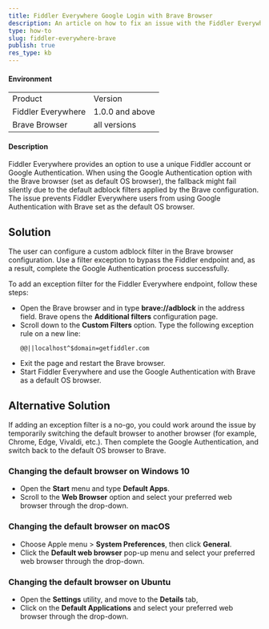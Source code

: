 ```yaml
---
title: Fiddler Everywhere Google Login with Brave Browser
description: An article on how to fix an issue with the Fiddler Everywhere Google authentication now working with the Brave browser
type: how-to
slug: fiddler-everywhere-brave
publish: true
res_type: kb
---
```



#### Environment

|   |   |
|---|---|
| Product  | Version |
| Fiddler Everywhere |  1.0.0 and above  |
| Brave Browser | all versions |

#### Description

Fiddler Everywhere provides an option to use a unique Fiddler account or Google Authentication. When using the Google Authentication option with the Brave browser (set as default OS browser), the fallback might fail silently due to the default adblock filters applied by the Brave configuration. The issue prevents Fiddler Everywhere users from using Google Authentication with Brave set as the default OS browser.

## Solution

The user can configure a custom adblock filter in the Brave browser configuration. Use a filter exception to bypass the Fiddler endpoint and, as a result, complete the Google Authentication process successfully.

To add an exception filter for the Fiddler Everywhere endpoint, follow these steps:

- Open the Brave browser and in type **brave://adblock** in the address field. Brave opens the **Additional filters** configuration page.
- Scroll down to the **Custom Filters** option. Type the following exception rule on a new line:
    ```
    @@||localhost^$domain=getfiddler.com
    ```
- Exit the page and restart the Brave browser.
- Start Fiddler Everywhere and use the Google Authentication with Brave as a default OS browser.

## Alternative Solution

If adding an exception filter is a no-go, you could work around the issue by temporarily switching the default browser to another browser (for example, Chrome, Edge, Vivaldi, etc.). Then complete the Google Authentication, and switch back to the default OS browser to Brave.

### Changing the default browser on Windows 10

- Open the **Start** menu and type **Default Apps**.
- Scroll to the **Web Browser** option and select your preferred web browser through the drop-down.

### Changing the default browser on macOS

- Choose Apple menu > **System Preferences**, then click **General**. 
- Click the **Default web browser** pop-up menu and select your preferred web browser through the drop-down.

### Changing the default browser on Ubuntu

- Open the **Settings** utility, and move to the **Details** tab, 
- Click on the **Default Applications** and select your preferred web browser through the drop-down.